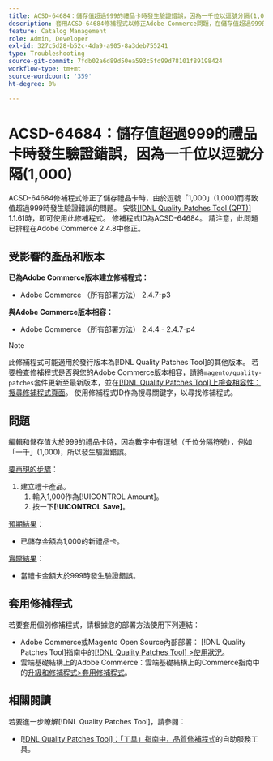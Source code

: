 ```yaml
---
title: ACSD-64684：儲存值超過999的禮品卡時發生驗證錯誤，因為一千位以逗號分隔(1,000)
description: 套用ACSD-64684修補程式以修正Adobe Commerce問題，在儲存值超過999的禮品卡時，由於逗號為「1,000」(1,000)而導致驗證錯誤。
feature: Catalog Management
role: Admin, Developer
exl-id: 327c5d28-b52c-4da9-a905-8a3deb755241
type: Troubleshooting
source-git-commit: 7fdb02a6d89d50ea593c5fd99d78101f89198424
workflow-type: tm+mt
source-wordcount: '359'
ht-degree: 0%

---
```


# ACSD-64684：儲存值超過999的禮品卡時發生驗證錯誤，因為一千位以逗號分隔(1,000)

ACSD-64684修補程式修正了儲存禮品卡時，由於逗號「1,000」(1,000)而導致值超過999時發生驗證錯誤的問題。 安裝[[!DNL Quality Patches Tool (QPT)]](/help/tools/quality-patches-tool/quality-patches-tool-to-self-serve-quality-patches.md) 1.1.61時，即可使用此修補程式。 修補程式ID為ACSD-64684。 請注意，此問題已排程在Adobe Commerce 2.4.8中修正。

## 受影響的產品和版本

**已為Adobe Commerce版本建立修補程式：**

* Adobe Commerce （所有部署方法） 2.4.7-p3

**與Adobe Commerce版本相容：**

* Adobe Commerce （所有部署方法） 2.4.4 - 2.4.7-p4

>[!NOTE]
>
>此修補程式可能適用於發行版本為[!DNL Quality Patches Tool]的其他版本。 若要檢查修補程式是否與您的Adobe Commerce版本相容，請將`magento/quality-patches`套件更新至最新版本，並在[[!DNL Quality Patches Tool]上檢查相容性：搜尋修補程式頁面](https://experienceleague.adobe.com/tools/commerce-quality-patches/index.html)。 使用修補程式ID作為搜尋關鍵字，以尋找修補程式。

## 問題

編輯和儲存值大於999的禮品卡時，因為數字中有逗號（千位分隔符號），例如「一千」(1,000)，所以發生驗證錯誤。

<u>要再現的步驟</u>：

1. 建立禮卡產品。
   1. 輸入1,000作為[!UICONTROL Amount]。
   1. 按一下&#x200B;**[!UICONTROL Save]**。

<u>預期結果</u>：

* 已儲存金額為1,000的新禮品卡。

<u>實際結果</u>：

* 當禮卡金額大於999時發生驗證錯誤。

## 套用修補程式

若要套用個別修補程式，請根據您的部署方法使用下列連結：

* Adobe Commerce或Magento Open Source內部部署： [!DNL Quality Patches Tool]指南中的[[!DNL Quality Patches Tool] >使用狀況](/help/tools/quality-patches-tool/usage.md)。
* 雲端基礎結構上的Adobe Commerce：雲端基礎結構上的Commerce指南中的[升級和修補程式>套用修補程式](https://experienceleague.adobe.com/docs/commerce-cloud-service/user-guide/develop/upgrade/apply-patches.html)。

## 相關閱讀

若要進一步瞭解[!DNL Quality Patches Tool]，請參閱：

* [[!DNL Quality Patches Tool]：「工具」指南中，品質修補程式](/help/tools/quality-patches-tool/quality-patches-tool-to-self-serve-quality-patches.md)的自助服務工具。
